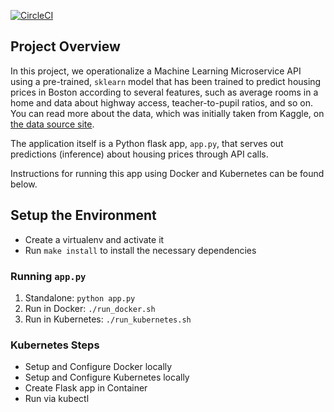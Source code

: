 [![CircleCI](https://circleci.com/gh/antonyseabramedeiros/minikube_microservice.svg?style=svg)](https://circleci.com/gh/antonyseabramedeiros/minikube_microservice)

## Project Overview

In this project, we operationalize a Machine Learning Microservice API using a pre-trained, `sklearn` model that has been trained to predict housing prices in Boston according to several features, such as average rooms in a home and data about highway access, teacher-to-pupil ratios, and so on. 
You can read more about the data, which was initially taken from Kaggle, on [the data source site](https://www.kaggle.com/c/boston-housing). 

The application itself is a Python flask app, `app.py`, that serves out predictions (inference) about housing prices through API calls. 

Instructions for running this app using Docker and Kubernetes can be found below.


## Setup the Environment

* Create a virtualenv and activate it
* Run `make install` to install the necessary dependencies

### Running `app.py`

1. Standalone:  `python app.py`
2. Run in Docker:  `./run_docker.sh`
3. Run in Kubernetes:  `./run_kubernetes.sh`

### Kubernetes Steps

* Setup and Configure Docker locally
* Setup and Configure Kubernetes locally
* Create Flask app in Container
* Run via kubectl
